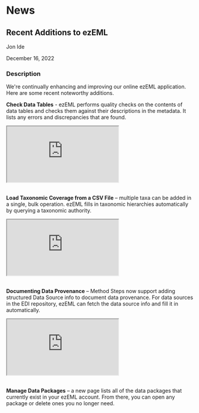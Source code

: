 # News

## Recent Additions to ezEML

Jon Ide

December 16, 2022

### Description

We're continually enhancing and improving our online ezEML application. Here are some recent noteworthy additions.

**Check Data Tables** - ezEML performs quality checks on the contents of data tables and checks them against their descriptions in the metadata. It lists any errors and discrepancies that are found.

<div class="p-2">
  <div class="w-50 ratio ratio-16x9">
      <iframe src="https://youtube.com/embed/hXbIDffHHcE" title="YouTube video" allowfullscreen=""></iframe>
  </div>
  <br>
</div>

**Load Taxonomic Coverage from a CSV File** – multiple taxa can be added in a single, bulk operation. ezEML fills in taxonomic hierarchies automatically by querying a taxonomic authority.

<div class="p-2">
  <div class="w-50 ratio ratio-16x9">
      <iframe src="https://youtube.com/embed/Iuh8tTAQN8Q" title="YouTube video" allowfullscreen=""></iframe>
  </div>
  <br>
</div>

**Documenting Data Provenance** – Method Steps now support adding structured Data Source info to document data provenance. For data sources in the EDI repository, ezEML can fetch the data source info and fill it in automatically.

<div class="p-2">
  <div class="w-50 ratio ratio-16x9">
      <iframe src="https://youtube.com/embed/LkCA_qgDwhc" title="YouTube video" allowfullscreen=""></iframe>
  </div>
  <br>
</div>

**Manage Data Packages** – a new page lists all of the data packages that currently exist in your ezEML account. From there, you can open any package or delete ones you no longer need.

<!-- News -->